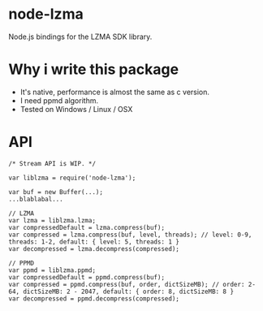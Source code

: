 # node-lzma
  Node.js bindings for the LZMA SDK library.  

# Why i write this package
  - It's native, performance is almost the same as c version.
  - I need ppmd algorithm.
  - Tested on Windows / Linux / OSX

# API
```
/* Stream API is WIP. */

var liblzma = require('node-lzma');

var buf = new Buffer(...);
...blablabal...

// LZMA
var lzma = liblzma.lzma;
var compressedDefault = lzma.compress(buf);
var compressed = lzma.compress(buf, level, threads); // level: 0-9, threads: 1-2, default: { level: 5, threads: 1 }
var decompressed = lzma.decompress(compressed);

// PPMD
var ppmd = liblzma.ppmd;
var compressedDefault = ppmd.compress(buf);
var compressed = ppmd.compress(buf, order, dictSizeMB); // order: 2-64, dictSizeMB: 2 - 2047, default: { order: 8, dictSizeMB: 8 }
var decompressed = ppmd.decompress(compressed);
```
